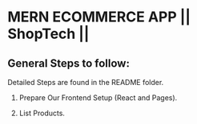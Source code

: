 # MERN ECOMMERCE APP || ShopTech ||

## General Steps to follow:

Detailed Steps are found in the README folder.

1. Prepare Our Frontend Setup (React and Pages).

2. List Products.

